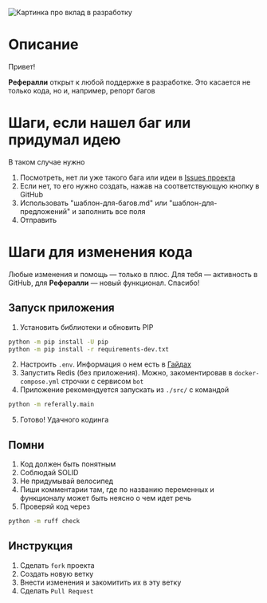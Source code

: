 ![Картинка про вклад в разработку](./assets/github-contribute-cover.png "Дизайн от Марка")

# Описание
Привет!

**Рефералли** открыт к любой поддержке в разработке. Это касается не только кода, но и, например, репорт багов

# Шаги, если нашел баг или придумал идею
В таком случае нужно
1. Посмотреть, нет ли уже такого бага или идеи в [Issues проекта](https://github.com/uw935/referally/issues)
2. Если нет, то его нужно создать, нажав на соответствующую кнопку в GitHub
3. Использовать "шаблон-для-багов.md" или "шаблон-для-предложений" и заполнить все поля
4. Отправить

# Шаги для изменения кода
Любые изменения и помощь — только в плюс. Для тебя — активность в GitHub, для **Рефералли** — новый функционал. Спасибо!
## Запуск приложения
1. Установить библиотеки и обновить PIP
```bash
python -m pip install -U pip
python -m pip install -r requirements-dev.txt
```
2. Настроить `.env`. Информация о нем есть в [Гайдах](./docs/guides.md)
3. Запустить Redis (без приложения). Можно, закоментировав в `docker-compose.yml` строчки с сервисом `bot`
4. Приложение рекомендуется запускать из `./src/` с командой
```bash
python -m referally.main
```
5. Готово! Удачного кодинга

## Помни
1. Код должен быть понятным
2. Соблюдай SOLID
3. Не придумывай велосипед
4. Пиши комментарии там, где по названию переменных и функционалу может быть неясно о чем идет речь
5. Проверяй код через
```bash
python -m ruff check
```

## Инструкция
1. Сделать `fork` проекта
2. Создать новую ветку
3. Внести изменения и закомитить их в эту ветку
4. Сделать `Pull Request`